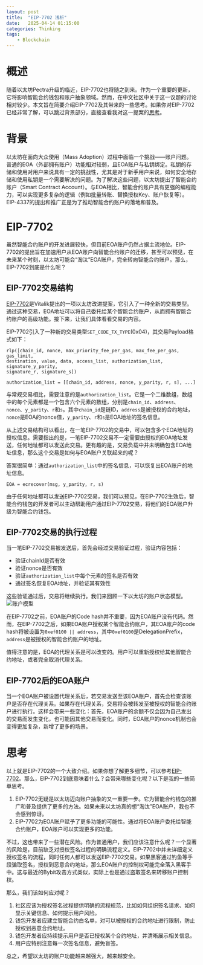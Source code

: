 ```yaml
---
layout: post
title:  "EIP-7702 浅析"
date:   2025-04-14 01:15:00
categories: Thinking
tags:
    - Blockchain
---
```


# 概述
随着以太坊Pectra升级的临近，EIP-7702也将随之到来。作为一个重要的更新，它将影响智能合约钱包和账户抽象领域。然而，在中文社区中关于这一议题的讨论相对较少。本文旨在简要介绍EIP-7702及其带来的一些思考。如果你对EIP-7702已经非常了解，可以跳过背景部分，直接查看我对这一提案的[思考](#思考)。

# 背景
以太坊在面向大众使用（Mass Adoption）过程中面临一个挑战——账户问题。普通的EOA（外部拥有账户）功能相对较弱，且EOA账户与私钥绑定。私钥的存储和使用对用户来说具有一定的挑战性，尤其是对于新手用户来说，如何安全地存储和使用私钥是一个需要解决的问题。为了解决这些问题，以太坊提出了智能合约账户（Smart Contract Account）。与EOA相比，智能合约账户具有更强的编程能力，可以实现更多复杂的逻辑（例如批量转账、替换授权Key、账户恢复等）。EIP-4337的提出和推广正是为了推动智能合约账户的落地和普及。

# EIP-7702

虽然智能合约账户的开发进展较快，但目前EOA账户仍然占据主流地位。EIP-7702的提出旨在加速用户从EOA账户向智能合约账户的迁移，甚至可以预见，在未来某个时刻，以太坊可能会“淘汰”EOA账户，完全转向智能合约账户。那么，EIP-7702到底是什么呢？

## EIP-7702交易结构
[EIP-7702](https://eips.ethereum.org/EIPS/eip-7702)是Vitalik提出的一项以太坊改进提案，它引入了一种全新的交易类型。通过这种交易，EOA地址可以将自己委托给某个智能合约账户，从而拥有智能合约账户的高级功能。接下来，让我们具体看看交易的内容。

EIP-7702引入了一种新的交易类型`SET_CODE_TX_TYPE`(0x04)，其交易Payload格式如下：

```
rlp([chain_id, nonce, max_priority_fee_per_gas, max_fee_per_gas, gas_limit,
destination, value, data, access_list, authorization_list, signature_y_parity,
signature_r, signature_s])

authorization_list = [[chain_id, address, nonce, y_parity, r, s], ...]
```

与常规交易相比，需要注意的是`authorization_list`。它是一个二维数组，数组中的每个元素都是一个包含六个元素的数组，分别是`chain_id`、`address`、`nonce`、`y_parity`、`r`和`s`。其中`chain_id`是链ID，`address`是被授权的合约地址，`nonce`是EOA的nonce值，`y_parity`、`r`和`s`是EOA地址的签名信息。

从上述交易结构可以看出，在一笔EIP-7702的交易中，可以包含多个EOA地址的授权信息。需要指出的是，一笔EIP-7702交易不一定需要由授权的EOA地址发送，任何地址都可以发送此交易。更有趣的是，交易负载中并未明确包含EOA地址信息，那么这个交易是如何与EOA账户关联起来的呢？

答案很简单：通过`authorization_list`中的签名信息，可以恢复出EOA账户的地址信息。

```
EOA = ecrecover(msg, y_parity, r, s)
```

由于任何地址都可以发送EIP-7702交易，我们可以预见，在EIP-7702生效后，智能合约钱包的开发者可以主动帮助用户通过EIP-7702交易，将他们的EOA账户升级为智能合约钱包。

## EIP-7702交易的执行过程

当一笔EIP-7702交易被发送后，首先会经过交易验证过程，验证内容包括：

- 验证chainId是否有效
- 验证nonce是否有效
- 验证`authorization_list`中每个元素的签名是否有效
- 通过签名恢复EOA地址，并验证其有效性

这些验证通过后，交易将继续执行。我们来回顾一下以太坊的账户状态模型。![账户模型](https://ethereum.org/content/developers/docs/accounts/accounts.png)

在EIP-7702之前，EOA账户的Code hash并不重要，因为EOA账户没有代码。然而，在EIP-7702之后，如果EOA账户授权某个智能合约账户，其EOA账户的code hash将被设置为`0xef0100 || address`，其中`0xef0100`是DelegationPrefix，`address`是被授权的智能合约账户的地址。

值得注意的是，EOA的代理关系是可以改变的。用户可以重新授权给其他智能合约地址，或者完全取消代理关系。

## EIP-7702后的EOA账户

当一个EOA账户被设置代理关系后，若交易发送至该EOA账户，首先会检查该账户是否存在代理关系。如果存在代理关系，交易将会被转发至被授权的智能合约账户进行执行。这样会带来一些变化：首先，EOA账户的余额不仅会因为自己发出的交易而发生变化，也可能因其他交易而变化。同时，EOA账户的nonce机制也会变得更加复杂，新增了更多的场景。

# 思考
以上就是EIP-7702的一个大致介绍。如果你想了解更多细节，可以参考[EIP-7702](https://eips.ethereum.org/EIPS/eip-7702)。那么，EIP-7702到底意味着什么？会带来哪些变化呢？以下是我的一些简单思考。

1. EIP-7702无疑是以太坊迈向账户抽象的又一重要一步。它为智能合约钱包的推广和普及提供了更多的方法。如果未来以太坊真的想“淘汰”EOA账户，我也不会感到惊讶。
2. EIP-7702为EOA账户赋予了更多功能的可能性。通过将EOA账户委托给智能合约账户，EOA账户可以实现更多的功能。

不过，这也带来了一些潜在风险。作为普通用户，我们应该注意什么呢？一个显著的风险是，目前缺乏对授权签名过程的明确流程定义。EIP-7702中并未详细定义授权签名的流程，同时任何人都可以发送EIP-7702交易。如果黑客通过钓鱼等手段骗取签名，授权到恶意合约地址，那么EOA账户的控制权可能完全落入黑客手中。这与最近的Bybit攻击方式类似，实际上也是通过盗取签名来转移账户控制权。

那么，我们该如何应对呢？

1. 社区应该为授权签名过程提供明确的流程规范，比如如何组织签名请求、如何显示关键信息、如何提示用户风险。
2. 钱包开发者应建立智能合约白名单，对可以被授权的合约地址进行限制，防止授权到恶意合约地址。
3. 钱包开发者应持续提示用户是否已授权某个合约地址，并清晰展示相关信息。
4. 用户应特别注意每一次签名信息，避免盲签。

总之，希望以太坊的账户功能越来越强大，越来越安全。